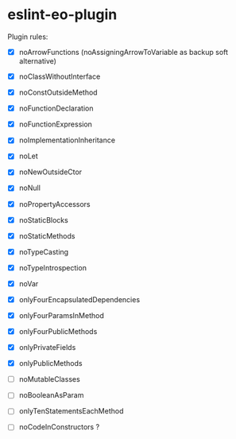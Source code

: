 # eslint-eo-plugin

Plugin rules:

- [x] noArrowFunctions (noAssigningArrowToVariable as backup soft alternative)
- [x] noClassWithoutInterface
- [x] noConstOutsideMethod
- [x] noFunctionDeclaration
- [x] noFunctionExpression
- [x] noImplementationInheritance
- [x] noLet
- [x] noNewOutsideCtor
- [x] noNull
- [x] noPropertyAccessors
- [x] noStaticBlocks
- [x] noStaticMethods
- [x] noTypeCasting
- [x] noTypeIntrospection
- [x] noVar
- [x] onlyFourEncapsulatedDependencies
- [x] onlyFourParamsInMethod
- [x] onlyFourPublicMethods
- [x] onlyPrivateFields
- [x] onlyPublicMethods

- [ ] noMutableClasses
- [ ] noBooleanAsParam
- [ ] onlyTenStatementsEachMethod

- [ ] noCodeInConstructors ?
